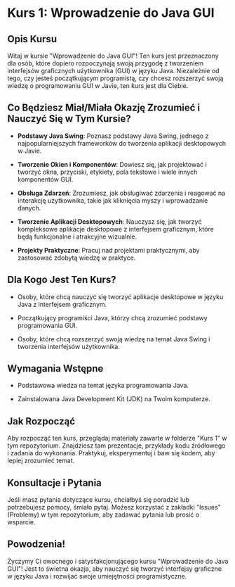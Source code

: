 # Kurs 1: Wprowadzenie do Java GUI

## Opis Kursu

Witaj w kursie "Wprowadzenie do Java GUI"! Ten kurs jest przeznaczony dla osób, które dopiero rozpoczynają swoją przygodę z tworzeniem interfejsów graficznych użytkownika (GUI) w języku Java. Niezależnie od tego, czy jesteś początkującym programistą, czy chcesz rozszerzyć swoją wiedzę o programowaniu GUI w Javie, ten kurs jest dla Ciebie.

## Co Będziesz Miał/Miała Okazję Zrozumieć i Nauczyć Się w Tym Kursie?

- **Podstawy Java Swing**: Poznasz podstawy Java Swing, jednego z najpopularniejszych frameworków do tworzenia aplikacji desktopowych w Javie.

- **Tworzenie Okien i Komponentów**: Dowiesz się, jak projektować i tworzyć okna, przyciski, etykiety, pola tekstowe i wiele innych komponentów GUI.

- **Obsługa Zdarzeń**: Zrozumiesz, jak obsługiwać zdarzenia i reagować na interakcję użytkownika, takie jak kliknięcia myszy i wprowadzanie danych.

- **Tworzenie Aplikacji Desktopowych**: Nauczysz się, jak tworzyć kompleksowe aplikacje desktopowe z interfejsem graficznym, które będą funkcjonalne i atrakcyjne wizualnie.

- **Projekty Praktyczne**: Pracuj nad projektami praktycznymi, aby zastosować zdobytą wiedzę w praktyce.

## Dla Kogo Jest Ten Kurs?

- Osoby, które chcą nauczyć się tworzyć aplikacje desktopowe w języku Java z interfejsem graficznym.

- Początkujący programiści Java, którzy chcą zrozumieć podstawy programowania GUI.

- Osoby, które chcą rozszerzyć swoją wiedzę na temat Java Swing i tworzenia interfejsów użytkownika.

## Wymagania Wstępne

- Podstawowa wiedza na temat języka programowania Java.

- Zainstalowana Java Development Kit (JDK) na Twoim komputerze.

## Jak Rozpocząć

Aby rozpocząć ten kurs, przeglądaj materiały zawarte w folderze "Kurs 1" w tym repozytorium. Znajdziesz tam prezentacje, przykłady kodu źródłowego i zadania do wykonania. Praktykuj, eksperymentuj i baw się kodem, aby lepiej zrozumieć temat.

## Konsultacje i Pytania

Jeśli masz pytania dotyczące kursu, chciałbyś się poradzić lub potrzebujesz pomocy, śmiało pytaj. Możesz korzystać z zakładki "Issues" (Problemy) w tym repozytorium, aby zadawać pytania lub prosić o wsparcie.

## Powodzenia!

Życzymy Ci owocnego i satysfakcjonującego kursu "Wprowadzenie do Java GUI"! Jest to świetna okazja, aby nauczyć się tworzyć interfejsy graficzne w języku Java i rozwijać swoje umiejętności programistyczne.

